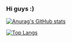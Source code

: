 ### Hi guys :)

[![Anurag's GitHub stats](https://github-readme-stats.vercel.app/api?username=thaoktk&theme=tokyonight)](https://github.com/anuraghazra/github-readme-stats)

[![Top Langs](https://github-readme-stats.vercel.app/api/top-langs/?username=thaoktk&layout=compact&theme=tokyonight)](https://github.com/anuraghazra/github-readme-stats)


